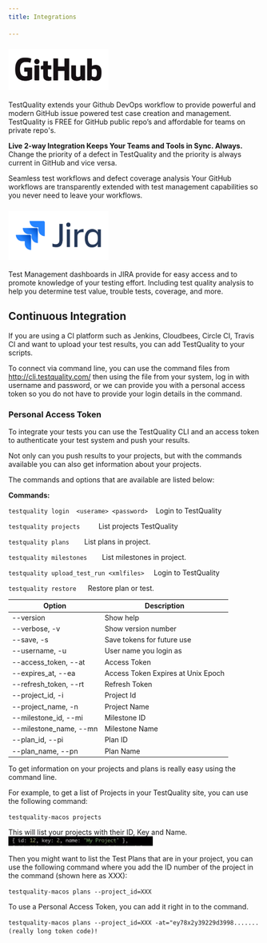 ```yaml
---
title: Integrations

---
```



### <img src="/static/img/GitHub_Logo.png" alt="GitHub" width="200"/>

TestQuality extends your Github DevOps workflow to provide powerful and modern GitHub issue powered test case creation and management. TestQuality is FREE for GitHub public repo’s and affordable for teams on private repo's.

**Live 2-way Integration Keeps Your Teams and Tools in Sync. Always.**
Change the priority of a defect in TestQuality and the priority is always current in GitHub and vice versa.

Seamless test workflows and defect coverage analysis
Your GitHub workflows are transparently extended with test management capabilities so you never need to leave your workflows.


### <img src="/static/img/jira_logo.png" alt="JIRA" width="200"/>

Test Management dashboards in JIRA provide for easy access and to promote knowledge of your testing effort. Including test quality analysis to help you determine test value, trouble tests, coverage, and more.


## Continuous Integration

If you are using a CI platform such as Jenkins, Cloudbees, Circle CI, Travis CI and want to upload your test results, you can add TestQuality to your scripts.

To connect via command line, you can use the command files from http://cli.testquality.com/ then using the file from your system, log in with username and password, or we can provide you with a personal access token so you do not have to provide your login details in the command.

### Personal Access Token

To integrate your tests you can use the TestQuality CLI and an access token to authenticate your test system and push your results.

Not only can you push results to your projects, but with the commands available you can also get information about your projects.

The commands and options that are available are listed below:

**Commands:**

`testquality login  <userame> <password>`  &nbsp;&nbsp; Login to TestQuality

`testquality projects   `                 &nbsp;&nbsp; List projects TestQuality

`testquality plans  `                     &nbsp;&nbsp; List plans in project.

`testquality milestones  `               &nbsp;&nbsp;  List milestones in project.

`testquality upload_test_run <xmlfiles> `&nbsp;&nbsp;  Login to TestQuality

`testquality restore `                  &nbsp;&nbsp;   Restore plan or test.

|   Option    	|Description     	|
|---	|---	|
|--version   	|Show help     	|
|--verbose, -v   	|Show version number   	|
|--save, -s   	|Save tokens for future use   	|
|--username, -u   	|User name you login as   	|
|--access_token, --at   	|Access Token   	|
|--expires_at, --ea   	|Access Token Expires at Unix Epoch   	|
|--refresh_token, --rt   	|Refresh Token   	|
|--project_id, -i   	|Project Id   	|
|--project_name, -n   	|Project Name   	|
|--milestone_id, --mi   	|Milestone ID   	|
|--milestone_name, --mn   	|Milestone Name   	|
|--plan_id, --pi   	|Plan ID   	|
|--plan_name, --pn   	|Plan Name   	|



To get information on your projects and plans is really easy using the command line. 

For example, to get a list of Projects in your TestQuality site, you can use the following command:

`testquality-macos projects`

This will list your projects with their ID, Key and Name. ![img.png](img.png)

Then you might want to list the Test Plans that are in your project, you can use the following command where you add the ID number of the project in the command (shown here as XXX):

`testquality-macos plans --project_id=XXX`

To use a Personal Access Token, you can add it right in to the command. 

`testquality-macos plans --project_id=XXX -at="ey78x2y39229d3998....... (really long token code)!`


